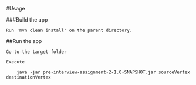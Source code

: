 #Usage

###Build the app

    Run 'mvn clean install' on the parent directory.
    
##Run the app

    Go to the target folder
    
    Execute 
    
        java -jar pre-interview-assignment-2-1.0-SNAPSHOT.jar sourceVertex destinationVertex
